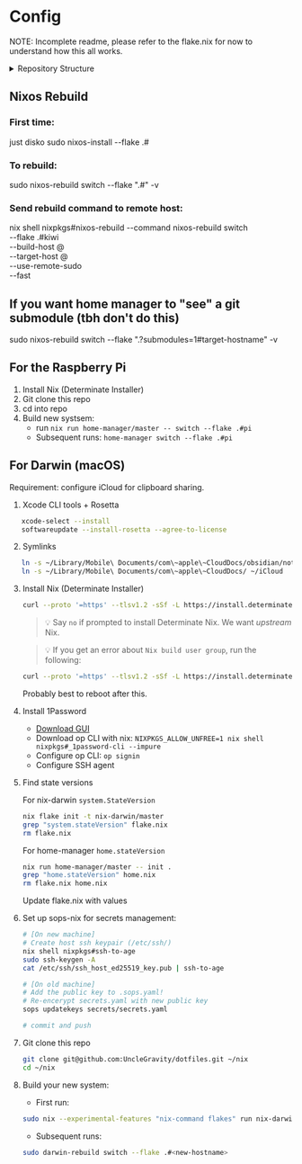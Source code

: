 # Config

NOTE: Incomplete readme, please refer to the flake.nix for now to understand how this all works.

<details>
<summary>Repository Structure</summary>

<!-- readme-tree start -->
```
.
├── .envrc
├── .github
│   ├── actions
│   │   ├── free-up-space
│   │   │   └── action.yml
│   │   └── ntfy-notify
│   │       └── action.yml
│   └── workflows
│       ├── update-flake-lock.yml
│       └── update-tree.yml
├── .gitignore
├── .sops.yaml
├── AGENTS.md
├── README.md
├── flake.lock
├── flake.nix
├── justfile
├── machines
│   ├── aarch64-darwin
│   │   ├── BENGKUI
│   │   │   ├── configuration.nix
│   │   │   └── home.nix
│   │   └── banana
│   │       ├── configuration.nix
│   │       ├── home.nix
│   │       └── linux-builder.nix
│   ├── aarch64-linux
│   │   ├── nixos
│   │   │   ├── configuration.nix
│   │   │   ├── hardware.nix
│   │   │   └── home.nix
│   │   └── pi
│   │       ├── dirty-post-install.sh
│   │       └── home.nix
│   ├── x86_64-darwin
│   │   └── BASURA
│   │       ├── configuration.nix
│   │       └── home.nix
│   └── x86_64-linux
│       └── kiwi
│           ├── backup
│           │   ├── cleanup-snapshots.sh
│           │   ├── create-snapshots.sh
│           │   ├── default.nix
│           │   └── resolve-snapshot-paths.sh
│           ├── configuration.nix
│           ├── disko.nix
│           ├── grafana
│           │   ├── dashboards
│           │   │   ├── restic-backups.json
│           │   │   └── system-overview.json
│           │   └── grafana.nix
│           ├── hardware.nix
│           ├── home.nix
│           ├── mounts.nix
│           ├── samba.nix
│           ├── wifi.nix
│           └── zfs.nix
├── modules
│   ├── common
│   │   ├── config.nix
│   │   ├── default.nix
│   │   ├── pkgs.nix
│   │   └── sops.nix
│   ├── darwin
│   │   ├── _core.nix
│   │   ├── _nh.nix
│   │   ├── apfs-snapshots.nix
│   │   ├── default.nix
│   │   └── homebrew.nix
│   ├── home
│   │   ├── _core.nix
│   │   ├── aichat.nix
│   │   ├── bat.nix
│   │   ├── default.nix
│   │   ├── direnv.nix
│   │   ├── dotfiles
│   │   │   ├── default.nix
│   │   │   ├── ghostty
│   │   │   │   └── config
│   │   │   ├── git
│   │   │   │   └── config
│   │   │   ├── karabiner
│   │   │   │   └── karabiner.json
│   │   │   ├── kitty
│   │   │   │   ├── current-theme.conf
│   │   │   │   ├── gruvbox-material-dark-hard.conf
│   │   │   │   ├── gruvbox-material-dark-medium.conf
│   │   │   │   ├── kanagawa.conf
│   │   │   │   ├── kanagawa_dragon.conf
│   │   │   │   └── kitty.conf
│   │   │   ├── lazygit
│   │   │   │   └── config.yml
│   │   │   ├── nvim
│   │   │   │   ├── .stylua.toml
│   │   │   │   ├── init.lua
│   │   │   │   └── lua
│   │   │   │       ├── config
│   │   │   │       │   ├── autocommands.lua
│   │   │   │       │   ├── init.lua
│   │   │   │       │   ├── keymaps.lua
│   │   │   │       │   ├── lazy.lua
│   │   │   │       │   └── options.lua
│   │   │   │       ├── extra
│   │   │   │       │   └── foldtext.lua
│   │   │   │       └── plugins
│   │   │   │           ├── _cmp.lua
│   │   │   │           ├── _debug.lua
│   │   │   │           ├── _lsp.lua
│   │   │   │           ├── _mini.lua
│   │   │   │           ├── ai_avante.lua
│   │   │   │           ├── ai_codecompanion.lua
│   │   │   │           ├── ai_llama.lua
│   │   │   │           ├── ai_supermaven.lua
│   │   │   │           ├── bqf.lua
│   │   │   │           ├── colorscheme.lua
│   │   │   │           ├── dashboard.lua
│   │   │   │           ├── flash.lua
│   │   │   │           ├── formatting.lua
│   │   │   │           ├── gitsigns.lua
│   │   │   │           ├── lualine.lua
│   │   │   │           ├── markdown.lua
│   │   │   │           ├── neo-tree.lua
│   │   │   │           ├── noice.lua
│   │   │   │           ├── scrollbar.lua
│   │   │   │           ├── snacks.lua
│   │   │   │           ├── telescope.lua
│   │   │   │           ├── treesitter.lua
│   │   │   │           ├── which-key.lua
│   │   │   │           ├── yazi.lua
│   │   │   │           └── z_utils.lua
│   │   │   └── sops
│   │   │       └── .sops.yaml
│   │   ├── helix.nix
│   │   ├── nvim
│   │   │   ├── colorscheme.nix
│   │   │   ├── default.nix
│   │   │   ├── formatting.nix
│   │   │   ├── gitsigns.nix
│   │   │   ├── lsp.nix
│   │   │   ├── lua
│   │   │   │   └── extra
│   │   │   │       ├── foldtext.lua
│   │   │   │       └── persist-view.lua
│   │   │   ├── mini.nix
│   │   │   ├── snacks.nix
│   │   │   ├── treesitter.nix
│   │   │   └── which-key.nix
│   │   ├── pkgs.nix
│   │   ├── ssh.nix
│   │   ├── tmux
│   │   │   ├── default.nix
│   │   │   └── tmux.conf
│   │   ├── yazi
│   │   │   └── default.nix
│   │   └── zsh
│   │       ├── aliases.zsh
│   │       ├── default.nix
│   │       ├── fzf.zsh
│   │       ├── macos
│   │       │   └── dev.zsh
│   │       └── p10k.zsh
│   └── nixos
│       ├── _core.nix
│       ├── default.nix
│       ├── display-manager.nix
│       ├── docker.nix
│       ├── escape-hatch.nix
│       ├── guacamole
│       │   ├── default.nix
│       │   └── user-mapping.xml.sops
│       ├── gui.nix
│       ├── hackrf.nix
│       ├── immich.nix
│       └── tailscale.nix
├── new_tree.txt
├── packages
│   ├── default.nix
│   ├── scripts
│   │   ├── _completions
│   │   │   ├── _ntfy
│   │   │   ├── _push
│   │   │   ├── _t
│   │   │   └── _vm
│   │   ├── all
│   │   │   ├── ntfy
│   │   │   ├── push
│   │   │   └── t
│   │   ├── darwin
│   │   │   ├── decrypt
│   │   │   ├── encrypt
│   │   │   └── vm
│   │   └── default.nix
│   └── wrappers
│       ├── default.nix
│       ├── helix
│       │   ├── config.toml
│       │   └── default.nix
│       └── hello.nix
└── secrets
    └── secrets.yaml

53 directories, 149 files
```
<!-- readme-tree end -->

</details>

## Nixos Rebuild

### First time:
just disko <hostname>
sudo nixos-install --flake .#<hostname>

### To rebuild:
sudo nixos-rebuild switch --flake ".#<hostname>" -v

### Send rebuild command to remote host:
nix shell nixpkgs#nixos-rebuild --command nixos-rebuild switch \
  --flake .#kiwi \
  --build-host <user>@<hostname> \
  --target-host <user>@<hostname> \
  --use-remote-sudo \
  --fast

## If you want home manager to "see" a git submodule (tbh don't do this)

sudo nixos-rebuild switch --flake ".?submodules=1#target-hostname" -v

## For the Raspberry Pi

1. Install Nix (Determinate Installer)
2. Git clone this repo
3. cd into repo
4. Build new systsem:
   - run `nix run home-manager/master -- switch --flake .#pi`
   - Subsequent runs: `home-manager switch --flake .#pi`

## For Darwin (macOS)
Requirement: configure iCloud for clipboard sharing.

1. Xcode CLI tools + Rosetta
```bash
   xcode-select --install
   softwareupdate --install-rosetta --agree-to-license
```

2. Symlinks
```bash
   ln -s ~/Library/Mobile\ Documents/com\~apple\~CloudDocs/obsidian/notes ~/Notes
   ln -s ~/Library/Mobile\ Documents/com\~apple\~CloudDocs/ ~/iCloud
```

3. Install Nix (Determinate Installer)
   ```bash
   curl --proto '=https' --tlsv1.2 -sSf -L https://install.determinate.systems/nix | sh -s -- install --no-confirm
   ```
   > 💡 Say `no` if prompted to install Determinate Nix. We want _upstream_ Nix.

   > 💡 If you get an error about `Nix build user group`, run the following:
   ```bash
   curl --proto '=https' --tlsv1.2 -sSf -L https://install.determinate.systems/nix/pr/1448 | sh -s -- repair sequoia --move-existing-users
   ```
   Probably best to reboot after this.

4. Install 1Password
   - [Download GUI](https://1password.com/downloads/mac)
   - Download op CLI with nix: `NIXPKGS_ALLOW_UNFREE=1 nix shell nixpkgs#_1password-cli --impure`
   - Configure op CLI: `op signin`
   - Configure SSH agent

5. Find state versions

   For nix-darwin `system.StateVersion`
   ```bash
   nix flake init -t nix-darwin/master
   grep "system.stateVersion" flake.nix
   rm flake.nix
   ```

   For home-manager `home.stateVersion`
   ```bash
   nix run home-manager/master -- init .
   grep "home.stateVersion" home.nix
   rm flake.nix home.nix
   ```

   Update flake.nix with values

6. Set up sops-nix for secrets management:
   ```bash
   # [On new machine]
   # Create host ssh keypair (/etc/ssh/)
   nix shell nixpkgs#ssh-to-age
   sudo ssh-keygen -A
   cat /etc/ssh/ssh_host_ed25519_key.pub | ssh-to-age

   # [On old machine]
   # Add the public key to .sops.yaml!
   # Re-encerypt secrets.yaml with new public key
   sops updatekeys secrets/secrets.yaml

   # commit and push
   ```

7. Git clone this repo
   ```bash
   git clone git@github.com:UncleGravity/dotfiles.git ~/nix
   cd ~/nix
   ```

8. Build your new system:
   - First run:
   ```bash
   sudo nix --experimental-features "nix-command flakes" run nix-darwin -- switch --flake .#<new-hostname>
   ```
   - Subsequent runs:
   ```bash
   sudo darwin-rebuild switch --flake .#<new-hostname>
   ```
